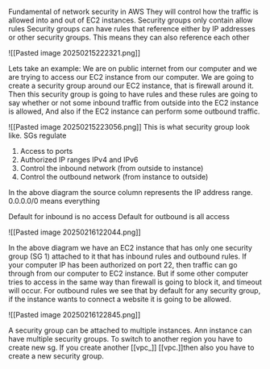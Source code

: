 Fundamental of network security in AWS
They will control how the traffic is allowed into and out of EC2 instances.
Security groups only contain allow rules
Security groups can have rules that reference either by IP addresses or other security groups. 
This means they can also reference each other

![[Pasted image 20250215222321.png]]

Lets take an example:
We are on public internet from our computer and we are trying to access our EC2 instance from our computer. We are going to create a security group around our EC2 instance, that is firewall around it. Then this security group is going to have rules and these rules are going to say whether or not some inbound traffic from outside into the EC2 instance is allowed, And also if the EC2 instance can perform some outbound traffic. 

![[Pasted image 20250215223056.png]]
This is what security group look like.
SGs regulate
1. Access to ports
2. Authorized IP ranges IPv4 and IPv6 
3. Control the inbound network (from outside to instance)
4. Control the outbound network (from instance to outside)

In the above diagram the source column represents the IP address range. 0.0.0.0/0 means everything

Default for inbound is no access
Default for outbound is all access

![[Pasted image 20250216122044.png]]

In the above diagram we have an EC2 instance that has only one security group (SG 1) attached to it that has inbound rules and outbound rules.
If your computer IP has been authorized on port 22, then traffic can go through from our computer to EC2 instance. But if some other computer tries to access in the same way than firewall is going to block it, and timeout will occur.
For outbound rules we see that by default for any security group, if the instance wants to connect a website it is going to be allowed.


![[Pasted image 20250216122845.png]]

A security group can be attached to multiple instances.
Ann instance can have multiple security groups.
To switch to another region you have to create new sg. If you create another [[vpc_]]  [[vpc.]]then also you have to create a new security group.
